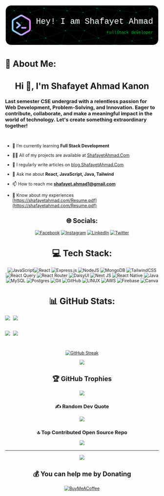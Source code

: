 <div align="center">

![Header](./github-header-image-2.png)

</div>

# 💫 About Me:

<h1 align="center">Hi 👋, I'm Shafayet Ahmad Kanon</h1>
<h3 align="left">Last semester CSE undergrad with a relentless passion for Web Development, Problem-Solving, and Innovation. Eager to contribute, collaborate, and make a meaningful impact in the world of technology. Let's create something extraordinary together!</h3>
<br/>

- 🌱 I’m currently learning **Full Stack Development**

- 👨‍💻 All of my projects are available at [ShafayetAhmad.Com](ShafayetAhmad.Com)

- 📝 I regularly write articles on [blog.ShafayetAhmad.Com](blog.ShafayetAhmad.Com)

- 💬 Ask me about **React, JavaScript, Java, Tailwind**

- 📫 How to reach me **shafayet.ahmad1@gmail.com**

- 📄 Know about my experiences [https://shafayetahmad.com/Resume.pdf](https://shafayetahmad.com/Resume.pdf)

<div align="center">

## 🌐 Socials:

<div align="center">

[![Facebook](https://img.shields.io/badge/Facebook-%231877F2.svg?logo=Facebook&logoColor=white)](https://facebook.com/ShafayetAhmadK) [![Instagram](https://img.shields.io/badge/Instagram-%23E4405F.svg?logo=Instagram&logoColor=white)](https://instagram.com/ShafayetAhmadK) [![LinkedIn](https://img.shields.io/badge/LinkedIn-%230077B5.svg?logo=linkedin&logoColor=white)](https://linkedin.com/in/ShafayetAhmad) [![Twitter](https://img.shields.io/badge/Twitter-%231DA1F2.svg?logo=Twitter&logoColor=white)](https://twitter.com/ShafayetAhmadK)

</div>

# 💻 Tech Stack:

<div align="center">

![JavaScript](https://img.shields.io/badge/javascript-%23323330.svg?style=for-the-badge&logo=javascript&logoColor=%23F7DF1E)![React](https://img.shields.io/badge/react-%2320232a.svg?style=for-the-badge&logo=react&logoColor=%2361DAFB) ![Express.js](https://img.shields.io/badge/express.js-%23404d59.svg?style=for-the-badge&logo=express&logoColor=%2361DAFB) ![NodeJS](https://img.shields.io/badge/node.js-6DA55F?style=for-the-badge&logo=node.js&logoColor=white) ![MongoDB](https://img.shields.io/badge/MongoDB-%234ea94b.svg?style=for-the-badge&logo=mongodb&logoColor=white) ![TailwindCSS](https://img.shields.io/badge/tailwindcss-%2338B2AC.svg?style=for-the-badge&logo=tailwind-css&logoColor=white) ![React Query](https://img.shields.io/badge/-React%20Query-FF4154?style=for-the-badge&logo=react%20query&logoColor=white) ![React Router](https://img.shields.io/badge/React_Router-CA4245?style=for-the-badge&logo=react-router&logoColor=white) ![DaisyUI](https://img.shields.io/badge/daisyui-5A0EF8?style=for-the-badge&logo=daisyui&logoColor=white) ![Next JS](https://img.shields.io/badge/Next-black?style=for-the-badge&logo=next.js&logoColor=white) ![React Native](https://img.shields.io/badge/react_native-%2320232a.svg?style=for-the-badge&logo=react&logoColor=%2361DAFB) ![Java](https://img.shields.io/badge/java-%23ED8B00.svg?style=for-the-badge&logo=java&logoColor=white) ![MySQL](https://img.shields.io/badge/mysql-%2300f.svg?style=for-the-badge&logo=mysql&logoColor=white) ![Postgres](https://img.shields.io/badge/postgres-%23316192.svg?style=for-the-badge&logo=postgresql&logoColor=white) ![Git](https://img.shields.io/badge/git-%23F05033.svg?style=for-the-badge&logo=git&logoColor=white) ![GitHub](https://img.shields.io/badge/github-%23121011.svg?style=for-the-badge&logo=github&logoColor=white) ![LINUX](https://img.shields.io/badge/Linux-FCC624?style=for-the-badge&logo=linux&logoColor=black) ![AWS](https://img.shields.io/badge/AWS-%23FF9900.svg?style=for-the-badge&logo=amazon-aws&logoColor=white) ![Firebase](https://img.shields.io/badge/firebase-%23039BE5.svg?style=for-the-badge&logo=firebase) ![Canva](https://img.shields.io/badge/Canva-%2300C4CC.svg?style=for-the-badge&logo=Canva&logoColor=white)

</div>

# 📊 GitHub Stats:

<div style="display: flex; flex-direction: row;">
    <img src="http://github-profile-summary-cards.vercel.app/api/cards/stats?username=ShafayetAhmad&theme=vision_friendly_dark" style="margin-right: 10px;">
    <img src="http://github-profile-summary-cards.vercel.app/api/cards/productive-time?username=ShafayetAhmad&theme=vision_friendly_dark&utcOffset=8">
</div>

<br/>
<br/>

<div style="display: flex; flex-direction: row;">
    <img src="http://github-profile-summary-cards.vercel.app/api/cards/repos-per-language?username=ShafayetAhmad&theme=vision_friendly_dark" style="margin-right: 10px;">
    <img src="http://github-profile-summary-cards.vercel.app/api/cards/most-commit-language?username=ShafayetAhmad&theme=vision_friendly_dark">
</div>

<br/>
<br/>

[![GitHub Streak](https://github-readme-streak-stats.herokuapp.com?user=ShafayetAhmad&theme=highcontrast&border_radius=10)](https://git.io/streak-stats)

![](http://github-profile-summary-cards.vercel.app/api/cards/profile-details?username=ShafayetAhmad&theme=vision_friendly_dark)

## 🏆 GitHub Trophies

![](https://github-profile-trophy.vercel.app/?username=ShafayetAhmad&theme=radical&no-frame=false&no-bg=true&margin-w=4)

### ✍️ Random Dev Quote

![](https://quotes-github-readme.vercel.app/api?type=horizontal&theme=radical)

### 🔝 Top Contributed Open Source Repo

![](https://github-contributor-stats.vercel.app/api?username=ShafayetAhmad&limit=5&theme=dark&combine_all_yearly_contributions=true)

---

[![](https://visitcount.itsvg.in/api?id=ShafayetAhmad&icon=4&color=4)](https://visitcount.itsvg.in)

## 💰 You can help me by Donating

[![BuyMeACoffee](https://img.shields.io/badge/Buy%20Me%20a%20Coffee-ffdd00?style=for-the-badge&logo=buy-me-a-coffee&logoColor=black)](https://buymeacoffee.com/ShafayetAhmad)

</div>
